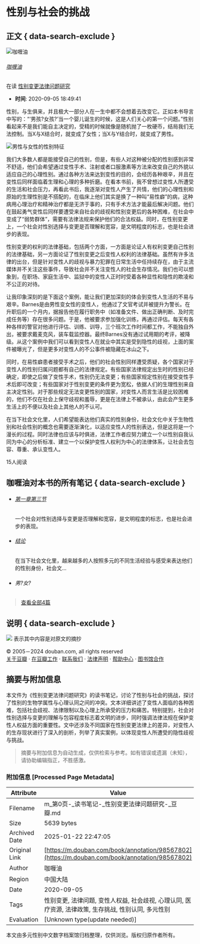 # 性别与社会的挑战

## 正文 { data-search-exclude }


![咖喱油](https://img1.doubanio.com/icon/user_normal.jpg)  
###### [咖喱油](https://www.douban.com/people/221990579/)  
在读 [性别变更法律问题研究](https://book.douban.com/subject/26647329/)  
-   **时间**: 2020-09-05 18:49:41  

性别，与生俱来，并且极大一部分人在一生中都不会想着去改变它。正如本书导言中写的：“‘男孩?女孩?’当一个婴儿诞生的时候，这是人们关心的第一个问题。”性别看起来不是我们能自主决定的，受精的时候就像是随机抛了一枚硬币，结局我们无法控制。当X与X结合时，就变成了女性；当X与Y结合时，就变成了男性。

![男性与女性的性别特征](https://img2.doubanio.com/view/page_note/xlarge/public/p98567802-1.jpg)  

我们大多数人都是能接受自己的性别，但是，有些人对这种被分配的性别感到非常不舒适，他们会希望通过变性手术、注射或者口服激素等方法来改变自己的外貌以适应自己的心理性别。通过各种方法来达到变性的目的，会经历各种艰辛，并且在变性后同样面临着生理和心理的多种折磨。在看本书前，我不曾想过变性人所遭受的生活和社会压力，再看此书后，我逐渐对变性人产生了共情，他们的心理性别和原始的生理性别是不搭配的，在临床上他们其实是换了一种叫“易性癖”的病，这种病用心理治疗和精神治疗都是无济于事的，只有手术方法才能最后解决问题。他们在鼓起勇气变性后同样要遭受来自社会的歧视和性别变更后的各种困难，在社会中变成了“弱势群体”，需要有法律法规来保护他们的合法权益。同时，在性别变更上，一个社会对性别选择与变更是否理解和宽容，是文明程度的标志，也是社会进步的表现。

性别变更的权利的法律基础，包括两个方面，一方面是论证人有权利变更自己性别的法律基础，另一方面论证了性别变更之后变性人权利的法律基础。虽然有许多法律的出台，但是针对变性人的歧视与暴力犯罪在日常生活中任持续存在，由于主流媒体并不关注这些事件，导致社会并不关注变性人的社会生存情况。我们也可以想象到，在职场、家庭生活中、监狱中的变性人正时时受着各种显性和隐性的欺凌和不公正的对待。

让我印象深刻的是下面这个案例，能让我们更加深刻的体会到变性人生活的不易与艰辛。Barnes是由男性变女性的变性人，他通过了文官考试并被提升为警长。在升职后的一个月内，据报告他在履行职务中（如准备文件、做出正确判断、及时完成任务等）存在很多问题。于是，他被要求参加强化训练，再通过评估。每天有各种各样的警官对他进行评估、训练、训导，三个班次工作时间都工作，不能独自外出，被要求戴麦克风，装车载监控器。最终Barnes没有通过试用期的考评，被降级。从这个案例中我们可以看到变性人在就业中其实是受到隐性的歧视，上面的案件被曝光了，但是更多对变性人的不公事件被隐藏在冰山之下。

同时，在易性癖患者接受手术之后，他们的社会性别同样遭受质疑，各个国家对于变性人的性别归属问题都有自己的法律规定。有些国家法律规定出生时的性别已经确定，即使之后做了变性手术，性别仍无法变更；有些国家规定性别在接受变性手术后即可改变；有些国家对于性别变更的条件更为宽松，依据人们的生理性别来自主决定性别。对于那些规定无法变更性别的国家，对变性人而言生活是比较困难的，他们不仅在社会上保守歧视和羞辱，更是在法律上不被承认，由此会产生更多生活上的不便以及社会上其他人的不认可。

在当下社会文化里，人们希望能表达他们真实的性别身份，社会文化中关于生物性别和社会性别的概念也需要逐渐演化，以适应变性人的性别表达，但是这将是一个漫长的过程。同时法律也应该与时俱进，法律工作者应努力建立一个以性别自我认同为中心的分析标准、建立一个以保护变性人权利为中心的法律体系，让社会去包容、尊重、承认变性人。

15人阅读  

## 咖喱油对本书的所有笔记   { data-search-exclude }

-   ###### [第一章第三节](https://book.douban.com/annotation/98563603/)  
    一个社会对性别选择与变更是否理解和宽容，是文明程度的标志，也是社会进步的表现。  

-   ###### [结论](https://book.douban.com/annotation/98563659/)  
    在当下社会文化里，越来越多的人按照多元的不同生活经验与感受来表达他们的性别身份，社会文...  

-   ###### 男?女?  

> [查看全部4篇](https://book.douban.com/people/221990579/annotation/26647329/)  

## 说明   { data-search-exclude }

![](https://img9.doubanio.com/cuphead/book-static/pics/big_quoter.png) 表示其中内容是对原文的摘抄  

© 2005－2024 douban.com, all rights reserved  
[关于豆瓣](https://www.douban.com/about) · [在豆瓣工作](https://www.douban.com/jobs) · [联系我们](https://www.douban.com/about?topic=contactus) · [法律声明](https://www.douban.com/about/legal) · [帮助中心](https://help.douban.com/?app=book) · [图书馆合作](https://book.douban.com/library_invitation)  
<!-- tcd_original_link https://m.douban.com/book/annotation/98567802 -->


## 摘要与附加信息

<!-- tcd_abstract -->
本文件为《性别变更法律问题研究》的读书笔记，讨论了性别与社会的挑战，探讨了性别的生物学属性与心理认同之间的冲突。文本详细讲述了变性人面临的各种困难，包括社会歧视、法律限制以及心理上所承受的压力和痛苦。特别提到，社会对性别选择与变更的理解与包容程度标志着文明的进步，同时强调法律法规在保护变性人权益方面的重要性。文中还涉及不同国家在性别变更法律上的差异，对变性人的生存现状进行了深入的剖析，列举了真实案例，以体现变性人所遭受的隐性歧视与挑战。
<!-- tcd_abstract_end -->

> 摘要与附加信息为自动生成，仅供检索与参考。如有错误或遗漏（未知），请协助编辑指正，不胜感激。

### 附加信息 [Processed Page Metadata]

| Attribute       | Value                                  |
|-----------------|----------------------------------------|
| Filename        | m_第0页-_读书笔记-_性别变更法律问题研究-_豆瓣.md                             |
| Size            | 5639 bytes                           |
| Archived Date   | 2025-01-22 22:47:05                             |
| Original Link   | [https://m.douban.com/book/annotation/98567802](https://m.douban.com/book/annotation/98567802)                       |
| Author          | 咖喱油                               |
| Region          | 中国大陆                               |
| Date            | 2020-09-05                                 |
| Tags            | 性别变更, 法律问题, 变性人权益, 社会歧视, 心理认同, 医疗资源, 法律政策, 生存挑战, 性别认同, 多元性别                                 |
| Evaluation            | [Unknown type(update needed)]                                 |
<!-- tcd_table_end -->

本文由多元性别中文数字档案馆归档整理，仅供浏览。版权归原作者所有。
